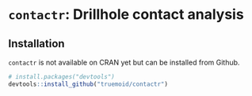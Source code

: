 # `contactr`: Drillhole contact analysis

## Installation

`contactr` is not available on CRAN yet but can be installed from Github.

``` r
# install.packages("devtools")
devtools::install_github("truemoid/contactr")
